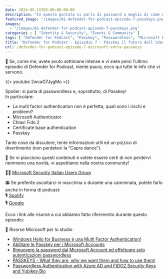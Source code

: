 ```yaml
---
date: 2024-05-15T05:00:00-00:00
description: "In questa puntata si parla di password o meglio di come evitare le password andando verso il concetto di passwordless!"
featured_image: "/images/01-defender-for-podcast-episode-7-passkeys.png"
images:
  - "/images/01-defender-for-podcast-episode-7-passkeys.png"
categories : [ "Identity & Security", "Eventi & Community" ]
tags: [ "Defender for Podcast", "Passkey", "Passwordless", "Microsoft Entra", "Video" ]
title: "Defender for Podcast - Episodio 7 - Passkey il futuro dell'identità"
url: /defender-for-podcast-episode-7-microsoft-entra-passkeys
---
```

🚨 Se, come me, avete avuto settimane intense e vi siete persi l'ultimo episodio di Defender for Podcast, niente paura, ecco qui tutte le info che vi servono.

{{< youtube 2wcaG7JygMo >}}

Spoiler: si parla di passwordless e, soprattutto, di Passkey!  
In particolare:
- La multi factor authentication non è perfetta, quali sono i rischi e problemi?
- Microsoft Authenticator
- Chiavi Fido 2
- Certificate base authentication
- Passkey
 
Tante cose da discutere, tente informazioni utili ed un pizzico di divertimento (non perdetevi la “Capra dance”).
 
🚨 Se vi piacciono questi contenuti e volete essere certi di non perdervi nemmeno una novità, vi aspettiamo nella nostra community!
 
🥷🏻 [Microsoft Security Italian Users Group](https://www.linkedin.com/groups/9051256/)
 
📻 Se preferite ascoltarci in macchina o durante una camminata, potete farlo anche in forma di podcast:  
🎙️ [Spotify](https://open.spotify.com/show/6DYut6ML56sjtLJB6YGI7i)  
🎙️ [Google](https://podcasts.google.com/feed/aHR0cHM6Ly9hbmNob3IuZm0vcy83ZjFhMjQ3NC9wb2RjYXN0L3Jzcw?sa=X&ved=2ahUKEwjRsPbfnOP1AhW2yLsIHRYcDwkQ9sEGegQIARAC)
 
Ecco i link alle risorse a cui abbiamo fatto riferimento durante questo episodio:
 
📌 Risorse Microsoft per lo studio
- [Windows Hello for Business è una Multi Factor Authentication!](https://youtu.be/pU-xzhdUnCA?si=GwaDHYNQoY0r_WTd) 
- [Abilitare le Passkey per i Microsoft Accounts](https://www.nicolaferrini.it/ita/blog/1356-abilitare-passkey-per-i-microsoft-accounts.html) 
- [Rimuovere la password dal Microsoft Account ed effettuare solo autenticazioni passwordless](https://www.nicolaferrini.it/ita/blog/1344-rimuovere-la-password-dal-microsoft-account-ed-effettuare-solo-autenticazioni-passwordless.html)
- [PASSKEYS - What they are, why we want them and how to use them!](https://youtu.be/RWcXKQcwBRY?si=wYtbP3JvB8QHnOWq)
- [Passwordless Authentication with Azure AD and FIDO2 Security Keys and Yubikey Bio](https://youtu.be/XJwGvqUYEkg?si=QyTHk-uwDbiTXEUO)